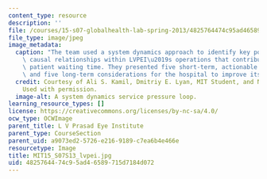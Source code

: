 ```yaml
---
content_type: resource
description: ''
file: /courses/15-s07-globalhealth-lab-spring-2013/4825764474c95ad46589715d7184d072_MIT15_S07S13_lvpei.jpg
file_type: image/jpeg
image_metadata:
  caption: "The team used a system dynamics approach to identify key policies and\
    \ causal relationships within LVPEI\u2019s operations that contributed to increased\
    \ patient waiting time. They presented five short-term, actionable recommendations\
    \ and five long-term considerations for the hospital to improve its operations."
  credit: Courtesy of Ali S. Kamil, Dmitriy E. Lyan, MIT Student, and Nicole Yap.
    Used with permission.
  image-alt: A system dynamics service pressure loop.
learning_resource_types: []
license: https://creativecommons.org/licenses/by-nc-sa/4.0/
ocw_type: OCWImage
parent_title: L V Prasad Eye Institute
parent_type: CourseSection
parent_uid: a9073ed2-5726-e216-9189-c7ea6b4e466e
resourcetype: Image
title: MIT15_S07S13_lvpei.jpg
uid: 48257644-74c9-5ad4-6589-715d7184d072
---
```

